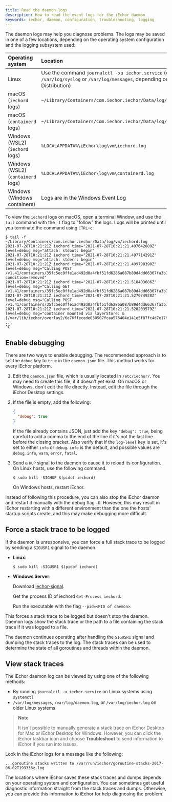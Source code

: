 ```yaml
---
title: Read the daemon logs
description: How to read the event logs for the iEchor daemon
keywords: iechor, daemon, configuration, troubleshooting, logging
---
```


The daemon logs may help you diagnose problems. The logs may be saved in one of
a few locations, depending on the operating system configuration and the logging
subsystem used:

| Operating system                   | Location                                                                                                                                 |
| :--------------------------------- | :--------------------------------------------------------------------------------------------------------------------------------------- |
| Linux                              | Use the command `journalctl -xu iechor.service` (or read `/var/log/syslog` or `/var/log/messages`, depending on your Linux Distribution) |
| macOS (`iechord` logs)             | `~/Library/Containers/com.iechor.iechor/Data/log/vm/iechord.log`                                                                         |
| macOS (`containerd` logs)          | `~/Library/Containers/com.iechor.iechor/Data/log/vm/containerd.log`                                                                      |
| Windows (WSL2) (`iechord` logs)    | `%LOCALAPPDATA%\iEchor\log\vm\iechord.log`                                                                                               |
| Windows (WSL2) (`containerd` logs) | `%LOCALAPPDATA%\iEchor\log\vm\containerd.log`                                                                                            |
| Windows (Windows containers)       | Logs are in the Windows Event Log                                                                                                        |

To view the `iechord` logs on macOS, open a terminal Window, and use the `tail`
command with the `-f` flag to "follow" the logs. Logs will be printed until you
terminate the command using `CTRL+c`:

```console
$ tail -f ~/Library/Containers/com.iechor.iechor/Data/log/vm/iechord.log
2021-07-28T10:21:21Z iechord time="2021-07-28T10:21:21.497642089Z" level=debug msg="attach: stdout: begin"
2021-07-28T10:21:21Z iechord time="2021-07-28T10:21:21.497714291Z" level=debug msg="attach: stderr: begin"
2021-07-28T10:21:21Z iechord time="2021-07-28T10:21:21.499798390Z" level=debug msg="Calling POST /v1.41/containers/35fc5ec0ffe1ad492d0a4fbf51fd6286a087b89d4dd66367fa3b7aec70b46a40/wait?condition=removed"
2021-07-28T10:21:21Z iechord time="2021-07-28T10:21:21.518403686Z" level=debug msg="Calling GET /v1.41/containers/35fc5ec0ffe1ad492d0a4fbf51fd6286a087b89d4dd66367fa3b7aec70b46a40/json"
2021-07-28T10:21:21Z iechord time="2021-07-28T10:21:21.527074928Z" level=debug msg="Calling POST /v1.41/containers/35fc5ec0ffe1ad492d0a4fbf51fd6286a087b89d4dd66367fa3b7aec70b46a40/start"
2021-07-28T10:21:21Z iechord time="2021-07-28T10:21:21.528203579Z" level=debug msg="container mounted via layerStore: &{/var/lib/iechor/overlay2/6e76ffecede030507fcaa576404e141e5f87fc4d7e1760e9ce5b52acb24
...
^C
```

## Enable debugging

There are two ways to enable debugging. The recommended approach is to set the
`debug` key to `true` in the `daemon.json` file. This method works for every
iEchor platform.

1.  Edit the `daemon.json` file, which is usually located in `/etc/iechor/`. You
    may need to create this file, if it doesn't yet exist. On macOS or Windows,
    don't edit the file directly. Instead, edit the file through the iEchor Desktop settings.

2.  If the file is empty, add the following:

    ```json
    {
      "debug": true
    }
    ```

    If the file already contains JSON, just add the key `"debug": true`, being
    careful to add a comma to the end of the line if it's not the last line
    before the closing bracket. Also verify that if the `log-level` key is set,
    it's set to either `info` or `debug`. `info` is the default, and possible
    values are `debug`, `info`, `warn`, `error`, `fatal`.

3.  Send a `HUP` signal to the daemon to cause it to reload its configuration.
    On Linux hosts, use the following command.

    ```console
    $ sudo kill -SIGHUP $(pidof iechord)
    ```

    On Windows hosts, restart iEchor.

Instead of following this procedure, you can also stop the iEchor daemon and
restart it manually with the debug flag `-D`. However, this may result in iEchor
restarting with a different environment than the one the hosts' startup scripts
create, and this may make debugging more difficult.

## Force a stack trace to be logged

If the daemon is unresponsive, you can force a full stack trace to be logged by
sending a `SIGUSR1` signal to the daemon.

- **Linux**:

  ```console
  $ sudo kill -SIGUSR1 $(pidof iechord)
  ```

- **Windows Server**:

  Download [iechor-signal](https://github.com/moby/iechor-signal).

  Get the process ID of iechord `Get-Process iechord`.

  Run the executable with the flag `--pid=<PID of daemon>`.

This forces a stack trace to be logged but doesn't stop the daemon. Daemon logs
show the stack trace or the path to a file containing the stack trace if it was
logged to a file.

The daemon continues operating after handling the `SIGUSR1` signal and dumping
the stack traces to the log. The stack traces can be used to determine the state
of all goroutines and threads within the daemon.

## View stack traces

The iEchor daemon log can be viewed by using one of the following methods:

- By running `journalctl -u iechor.service` on Linux systems using `systemctl`
- `/var/log/messages`, `/var/log/daemon.log`, or `/var/log/iechor.log` on older
  Linux systems

> **Note**
>
> It isn't possible to manually generate a stack trace on iEchor Desktop for
> Mac or iEchor Desktop for Windows. However, you can click the iEchor taskbar
> icon and choose **Troubleshoot** to send information to iEchor if you run into
> issues.

Look in the iEchor logs for a message like the following:

```none
...goroutine stacks written to /var/run/iechor/goroutine-stacks-2017-06-02T193336z.log
```

The locations where iEchor saves these stack traces and dumps depends on your
operating system and configuration. You can sometimes get useful diagnostic
information straight from the stack traces and dumps. Otherwise, you can provide
this information to iEchor for help diagnosing the problem.
